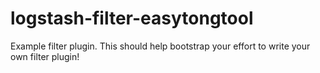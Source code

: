 # logstash-filter-easytongtool
Example filter plugin. This should help bootstrap your effort to write your own filter plugin!

